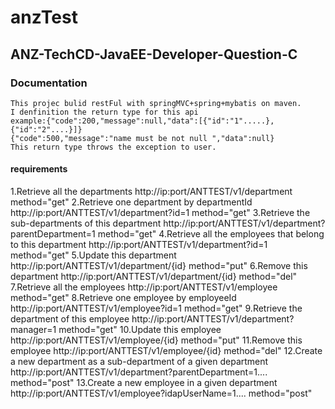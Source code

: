 # anzTest
## ANZ-TechCD-JavaEE-Developer-Question-C

### Documentation

    This projec bulid restFul with springMVC+spring+mybatis on maven.
    I denfinition the return type for this api
    example:{"code":200,"message":null,"data":[{"id":"1".....},{"id":"2"....}]}
    {"code":500,"message":"name must be not null ","data":null}
    This return type throws the exception to user.
    
#### requirements

 1.Retrieve all the departments
    http://ip:port/ANTTEST/v1/department   method="get"
 2.Retrieve one department by departmentId
    http://ip:port/ANTTEST/v1/department?id=1   method="get"
 3.Retrieve the sub-departments of this department
    http://ip:port/ANTTEST/v1/department?parentDepartment=1   method="get"
 4.Retrieve all the employees that belong to this department
    http://ip:port/ANTTEST/v1/department?id=1   method="get" 
 5.Update this department
    http://ip:port/ANTTEST/v1/department/{id}   method="put"
 6.Remove this department
    http://ip:port/ANTTEST/v1/department/{id}   method="del"
 7.Retrieve all the employees
    http://ip:port/ANTTEST/v1/employee   method="get"
 8.Retrieve one employee by employeeId
  http://ip:port/ANTTEST/v1/employee?id=1   method="get"
 9.Retrieve the department of this employee
   http://ip:port/ANTTEST/v1/department?manager=1   method="get"
 10.Update this employee
 http://ip:port/ANTTEST/v1/employee/{id}   method="put"
 11.Remove this employee
  http://ip:port/ANTTEST/v1/employee/{id}   method="del"
 12.Create a new department as a sub-department of a given department
  http://ip:port/ANTTEST/v1/department?parentDepartment=1....   method="post"
 13.Create a new employee in a given department
   http://ip:port/ANTTEST/v1/employee?idapUserName=1....   method="post"
   
   
   
